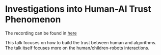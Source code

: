 # Investigations into Human-AI Trust Phenomenon

The recording can be found in [here](https://www.youtube.com/watch?v=aiHCZexiIaA)

This talk focuses on how to build the trust between human and algorithms. The talk
itself focuses more on the human/children-robots interactions.